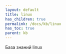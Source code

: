 ```yaml
---
layout: default
title: linux
has_children: true
permalink: /docs/kb/linux
has_toc: true
parent: kb
---
```

База знаний linux
